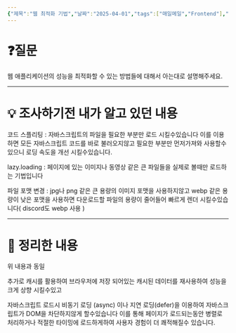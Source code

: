 ```yaml
---
{"제목":"웹 최적화 기법","날짜":"2025-04-01","tags":["매일메일","Frontend"],"dg-publish":true,"permalink":"/매일메일/25년4월/웹 최적화 기법/","dgPassFrontmatter":true,"updated":"2025-04-11T00:59:14.451+09:00"}
---
```


# ❓질문

  웹 애플리케이션의 성능을 최적화할 수 있는 방법들에 대해서 아는대로 설명해주세요.

---
# 💡 조사하기전 내가 알고 있던 내용

코드 스플리팅 : 자바스크립트의 파일을 필요한 부분만 로드 시킬수있습니다 이를 이용하면 모든 자바스크립트 코드를 바로 불러오지않고 필요한 부분만 먼저가져와 사용할수있으니 로딩 속도을 개선 시킬수있습니다.

lazy.loading : 페이지에 있는 이미지나 동영상 같은 큰 파일들을 실제로 볼때만 로드하는 기법입니다

파일 포맷 변경 : jpg나 png 같은 큰 용량의 이미지 포맷을 사용하지않고 webp 같은 용량이 낮은 포맷을 사용하면 다운로드할 파일의 용량이 줄어들어 빠르게 렌더 시킬수있습니다( discord도 webp 사용 )

---
# 🏫 정리한 내용

위 내용과 동일

추가로 캐시를 활용하여 브라우저에 저장 되어있는 캐시된 데이터를 재사용하여 성능을 크게 상향 시킬수있고

자바스크립트 로드시 비동기 로딩 (async) 이나 지연 로딩(defer)을 이용하여 자바스크립트가 DOM을 차단하지않게 할수있습니다 이를 통해 페이지가 로드되는동안 병렬로 처리하거나 적절한 타이밍에 로드하게하여 사용자 경험이 더 쾌적해질수 있습니다.